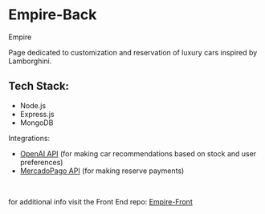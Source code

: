 # Empire-Back

Empire

Page dedicated to customization and reservation of luxury cars inspired by Lamborghini.
## Tech Stack:
- Node.js
- Express.js
- MongoDB


Integrations:
- [OpenAI API](https://openai.com/product) (for making car recommendations based on stock and user preferences)
- [MercadoPago API](https://www.mercadopago.com.ar/developers/en/reference) (for making reserve payments)

<br>

for additional info visit the Front End repo: [Empire-Front](https://github.com/JuanmaBigo/Empire-Front)
